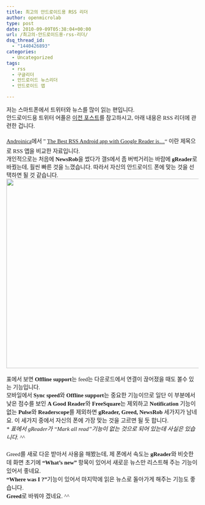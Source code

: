```yaml
---
title: 최고의 안드로이드용 RSS 리더
author: openmicrolab
type: post
date: 2010-09-09T05:38:04+00:00
url: /최고의-안드로이드용-rss-리더/
dsq_thread_id:
  - "1440426893"
categories:
  - Uncategorized
tags:
  - rss
  - 구글리더
  - 안드로이드 뉴스리더
  - 안드로이드 앱

---
```

<div>
  <span style="font-size: 11pt; "><span style="font-family: Gulim; ">저는 스마트폰에서 트위터와 뉴스를 많이 읽는 편입니다.&nbsp;</span></span>
</div>

<div>
  <span style="font-size: 11pt; "><span style="font-family: Gulim; ">안드로이드용 트위터 어플은 <a href="http://liketheocean.tistory.com/entry/%EC%95%88%EB%93%9C%EB%A1%9C%EC%9D%B4%EB%93%9C%EC%9A%A9-%ED%8A%B8%EC%9C%84%ED%84%B0-%EC%96%B4%ED%94%8C" target="_blank" title="[http://liketheocean.tistory.com/entry/%EC%95%88%EB%93%9C%EB%A1%9C%EC%9D%B4%EB%93%9C%EC%9A%A9-%ED%8A%B8%EC%9C%84%ED%84%B0-%EC%96%B4%ED%94%8C]로 이동합니다.">이전 포스트</a>를 참고하시고, 아래 내용은 RSS 리더에 관련한 겁니다.&nbsp;</span></span>
</div>

<div>
  <span style="font-size: 11pt; "><span style="font-family: Gulim; "><br /> </span></span>
</div>

<div>
  <span style="font-size: 11pt; "><span style="font-family: Gulim; "><a href="http://androinica.com/" target="_blank" title="[http://androinica.com/]로 이동합니다.">Androinica</a>에서 &#8221;&nbsp;</span></span><span class="Apple-style-span" style="font-family: 'Palatino Linotype', 'Book Antiqua', Palatino, serif; line-height: 28px; font-size: 22px; "><span style="font-size: 11pt; "></span><span style="font-family: Gulim; "><span style="font-size: 11pt; "><a href="http://androinica.com/2010/08/25/the-best-rss-android-app-with-google-reader-is-droid-vs-droid/" target="_blank" title="[http://androinica.com/2010/08/25/the-best-rss-android-app-with-google-reader-is-droid-vs-droid/]로 이동합니다.">The Best RSS Android app with Google Reader is…</a>&#8220;</span></span></span><span style="font-size: 11pt; "><span style="font-family: Gulim; ">&nbsp;이란 제목으로 RSS 앱을 비교한 자료입니다.</span></span>
</div>

<div>
  <span style="font-size: 11pt; "><span style="font-family: Gulim; ">개인적으로는 처음에 <b>NewsRob</b>을 썼다가 갤S에서 좀 버벅거리는 바람에 <b>gReader</b>로 바꿨는데, 훨씬 빠른 것을 느꼈습니다. 따라서 자신의 안드로이드 폰에 맞는 것을 선택하면 될 것 같습니다.</span></span>
</div>

<div>
  <font class="Apple-style-span" face="Gulim" size="4"><span class="Apple-style-span" style="font-size: 15px; line-height: 22px;"><img loading="lazy" src="/images/1/cfile27.uf.1935DD0B4C886FD746E494.png" class="aligncenter" width="680" height="496" alt="" filename="dvd_best_google_readers.png" filemime="image/jpeg" /></span></font>
</div>

<div>
  <span style="font-size: 11pt; "><span style="font-family: Gulim; "><br /> </span></span>
</div>

<div>
  <span style="font-size: 11pt; "><span style="font-family: Gulim; ">표에서 보면 <b>Offline support</b>는 feed는 다운로드에서 연결이 끊어졌을 때도 볼수 있는 기능입니다.&nbsp;</span></span>
</div>

<div>
  <span style="font-size: 11pt; "><span style="font-family: Gulim; ">모바일에서 <b>Sync speed</b>와&nbsp;</span></span><span class="Apple-style-span" style="font-family: Gulim; line-height: 22px; font-size: 15px; "><b>Offline support</b>는 중요한 기능이므로 일단 이 부분에서 낮은 점수를 보인 <b>A Good Reader</b>와 <b>FreeSquare</b>는 제외하고 <b>Notification </b>기능이 없는 <b>Pulse</b>와 <b>Readerscope</b>를 제외하면 <b>gReader, Greed, NewsRob</b> 세가지가 남네요. 이 세가지 중에서 자신의 폰에 가장 맞는 것을 고르면 될 듯 합니다.</span>
</div>

<div>
  <span class="Apple-style-span" style="font-family: Gulim; line-height: 22px; font-size: 15px; "><i>* 표에서 gReader가 &#8220;Mark all read&#8221;기능이 없는 것으로 되어 있는데 사실은 있습니다. ^^</i></span>
</div>

<div>
  <span class="Apple-style-span" style="font-family: Gulim; line-height: 22px; font-size: 15px; "><br /> </span>
</div>

<div>
  <span class="Apple-style-span" style="font-family: Gulim; line-height: 22px; font-size: 15px; ">Greed를 새로 다운 받아서 사용을 해봤는데, 제 폰에서 속도는 <b>gReader</b>와 비슷한데 화면 초기에 <b>&#8220;What&#8217;s new&#8221;</b> 항목이 있어서 새로운 뉴스만 리스트해 주는 기능이 있어서 좋네요.</span>
</div>

<div>
  <span class="Apple-style-span" style="font-family: Gulim; line-height: 22px; font-size: 15px; "><b>&#8220;Where was I ?&#8221;</b>기능이 있어서 마지막에 읽은 뉴스로 돌아가게 해주는 기능도 좋습니다.</span>
</div>

<div>
  <font class="Apple-style-span" face="Gulim" size="4"><span class="Apple-style-span" style="font-size: 15px; line-height: 22px;"><b>Greed</b>로 바꿔야 겠네요. ^^</span></font>
</div>

<div>
  <span class="Apple-style-span" style="font-family: Gulim; line-height: 22px; font-size: 15px; "><br /> </span>
</div>

<div>
  <span style="font-size: 11pt; "></span>
</div>

<div>
  <span style="font-size: 11pt; "><span style="font-family: Gulim; "><br /> </span></span>
</div>

<div>
  <span style="font-size: 11pt; "><span style="font-family: Gulim; "><br /> </span></span>
</div>

<div>
</div>



<div id="__KO_DIC_LAYER__" style="padding-top: 0px; padding-right: 0px; padding-bottom: 0px; padding-left: 0px; position: fixed; z-index: 1e+009; overflow-x: hidden; overflow-y: hidden; border-top-width: 2px; border-right-width: 2px; border-bottom-width: 2px; border-left-width: 2px; border-top-style: solid; border-right-style: solid; border-bottom-style: solid; border-left-style: solid; border-top-color: rgb(51, 51, 119); border-right-color: rgb(51, 51, 119); border-bottom-color: rgb(51, 51, 119); border-left-color: rgb(51, 51, 119); display: none; ">
</div>

<div>
</div>